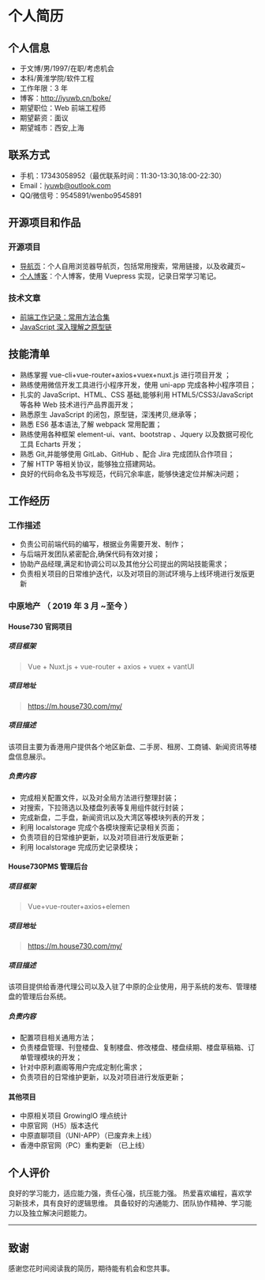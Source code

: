 # 个人简历

## 个人信息

- 于文博/男/1997/在职/考虑机会
- 本科/黄淮学院/软件工程
- 工作年限：3 年
- 博客：http://iyuwb.cn/boke/
- 期望职位：Web 前端工程师
- 期望薪资：面议
- 期望城市：西安,上海

## 联系方式

- 手机：17343058952（最优联系时间：11:30-13:30,18:00-22:30）
- Email：iyuwb@outlook.com
- QQ/微信号：9545891/wenbo9545891

## 开源项目和作品

### 开源项目

- [导航页](http://iyuwb.cn/)：个人自用浏览器导航页，包括常用搜索，常用链接，以及收藏页~
- [个人博客](http://iyuwb.cn/boke/)：个人博客，使用 Vuepress 实现，记录日常学习笔记。

### 技术文章

- [前端工作记录：常用方法合集](http://iyuwb.cn/boke/Notes/前端工程师进阶之手撕代码.html)
- [JavaScript 深入理解之原型链](https://yevin.gitee.io/yiran/boke/javascript-01.html)

## 技能清单

- 熟练掌握 vue-cli+vue-router+axios+vuex+nuxt.js 进⾏项⽬开发 ；
- 熟练使⽤微信开发⼯具进⾏⼩程序开发，使用 uni-app 完成各种小程序项目；
- 扎实的 JavaScript、HTML、CSS 基础,能够利⽤ HTML5/CSS3/JavaScript 等各种 Web 技术进⾏产品界⾯开发；
- 熟悉原⽣ JavaScript 的闭包，原型链，深浅拷⻉,继承等；
- 熟悉 ES6 基本语法,了解 webpack 常⽤配置；
- 熟练使⽤各种框架 element-ui、vant、bootstrap 、Jquery 以及数据可视化⼯具 Echarts 开发；
- 熟悉 Git,并能够使⽤ GitLab、GitHub 、配合 Jira 完成团队合作项⽬；
- 了解 HTTP 等相关协议，能够独立搭建网站。
- 良好的代码命名及书写规范，代码冗余率底，能够快速定位并解决问题；

## 工作经历

### 工作描述

- 负责公司前端代码的编写，根据业务需要开发、制作；
- 与后端开发团队紧密配合,确保代码有效对接；
- 协助产品经理,满⾜和协调公司以及其他分公司提出的⽹站技能需求；
- 负责相关项⽬的⽇常维护迭代，以及对项⽬的测试环境与上线环境进⾏发版更新

### 中原地产 （ 2019 年 3 月 ~至今 ）

#### House730 官网项目

##### 项目框架

> Vue + Nuxt.js + vue-router + axios + vuex + vantUI

##### 项目地址

> https://m.house730.com/my/

##### 项目描述

该项目主要为香港用户提供各个地区新盘、二手房、租房、工商铺、新闻资讯等楼盘信息展示。

##### 负责内容

- 完成相关配置⽂件，以及对全局⽅法进⾏整理封装；
- 对搜索，下拉筛选以及楼盘列表等复⽤组件就⾏封装；
- 完成新盘，⼆⼿盘，新闻资讯以及⼤湾区等模块列表的开发；
- 利⽤ localstorage 完成个各模块搜索记录相关⻚⾯；
- 负责项⽬的⽇常维护更新，以及对项⽬进⾏发版更新；
- 利用 localstorage 完成历史记录模块；

#### House730PMS 管理后台

##### 项目框架

> Vue+vue-router+axios+elemen

##### 项目地址

> https://m.house730.com/my/

##### 项目描述

该项⽬提供给⾹港代理公司以及⼊驻了中原的企业使⽤，⽤于系统的发布、管理楼盘的管理后台系统。

##### 负责内容

- 配置项目相关通⽤⽅法；
- 负责楼盘管理、刊登楼盘、复制楼盘、修改楼盘、楼盘续期、楼盘草稿箱、订单管理模块的开发；
- 针对中原利嘉阁等⽤户完成定制化需求；
- 负责项⽬的⽇常维护更新，以及对项⽬进⾏发版更新；

#### 其他项目

- 中原相关项⽬ GrowingIO 埋点统计
- 中原官⽹（H5）版本迭代
- 中原直聊项⽬（UNI-APP）（已废弃未上线）
- ⾹港中原官⽹（PC）重构更新 （已上线）

## 个人评价

良好的学习能力，适应能力强，责任心强，抗压能力强。
热爱喜欢编程，喜欢学习新技术，具有良好的逻辑思维。
具备较好的沟通能力、团队协作精神、学习能力以及独立解决问题能力。

---

## 致谢

感谢您花时间阅读我的简历，期待能有机会和您共事。

